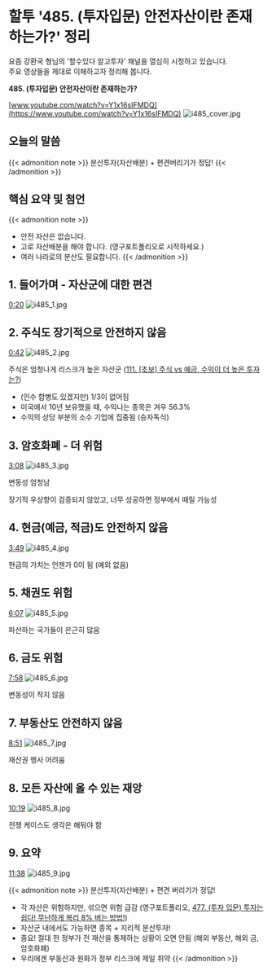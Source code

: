 # 할투 '485. (투자입문) 안전자산이란 존재하는가?' 정리


요즘 강환국 형님의 '할수있다 알고투자' 채널을 열심히 시청하고 있습니다.  
주요 영상들을 제대로 이해하고자 정리해 봅니다.



**485. (투자입문) 안전자산이란 존재하는가?**

[www.youtube.com/watch?v=Y1x16sIFMDQ](https://www.youtube.com/watch?v=Y1x16sIFMDQ)
![i485_cover.jpg](/images/halto/i485_cover.jpg)

## 오늘의 말씀

{{< admonition note >}}
분산투자(자산배분) + 편견버리기가 정답!
{{< /admonition >}}

## 핵심 요약 및 첨언

{{< admonition note >}}
- 안전 자산은 없습니다.
- 고로 자산배분을 해야 합니다. (영구포트폴리오로 시작하세요.)
- 여러 나라로의 분산도 필요합니다.
{{< /admonition >}}

## 1. 들어가며 - 자산군에 대한 편견

[0:20](https://youtu.be/Y1x16sIFMDQ?t=20)
![i485_1.jpg](/images/halto/i485_1.jpg)


## 2. 주식도 장기적으로 안전하지 않음

[0:42](https://youtu.be/Y1x16sIFMDQ?t=42)
![i485_2.jpg](/images/halto/i485_2.jpg)

주식은 엄청나게 리스크가 높은 자산군 ([111\. \[초보\] 주식 vs 예금, 수익이 더 높은 투자는?](https://www.youtube.com/watch?v=oYLkTCeWkVM))

-   (인수 합병도 있겠지만) 1/3이 없어짐
-   미국에서 10년 보유했을 때, 수익나는 종목은 겨우 56.3%
-   수익의 상당 부분의 소수 기업에 집중됨 (승자독식)

## 3. 암호화폐 - 더 위험

[3:08](https://youtu.be/Y1x16sIFMDQ?t=188)
![i485_3.jpg](/images/halto/i485_3.jpg)

변동성 엄청남

장기적 우상향이 검증되지 않았고, 너무 성공하면 정부에서 때릴 가능성

## 4. 현금(예금, 적금)도 안전하지 않음

[3:49](https://youtu.be/Y1x16sIFMDQ?t=229)
![i485_4.jpg](/images/halto/i485_4.jpg)

현금의 가치는 언젠가 0이 됨 (예외 없음)

## 5. 채권도 위험

[6:07](https://youtu.be/Y1x16sIFMDQ?t=367)
![i485_5.jpg](/images/halto/i485_5.jpg)

파산하는 국가들이 은근히 많음

## 6. 금도 위험

[7:58](https://youtu.be/Y1x16sIFMDQ?t=478)
![i485_6.jpg](/images/halto/i485_6.jpg)

변동성이 작지 않음

## 7. 부동산도 안전하지 않음

[8:51](https://youtu.be/Y1x16sIFMDQ?t=531)
![i485_7.jpg](/images/halto/i485_7.jpg)

재산권 행사 어려움

## 8. 모든 자산에 올 수 있는 재앙

[10:19](https://youtu.be/Y1x16sIFMDQ?t=619)
![i485_8.jpg](/images/halto/i485_8.jpg)

전쟁 케이스도 생각은 해둬야 함

## 9. 요약

[11:38](https://youtu.be/Y1x16sIFMDQ?t=698)
![i485_9.jpg](/images/halto/i485_9.jpg)

{{< admonition note >}}
분산투자(자산배분) + 편견 버리기가 정답!

- 각 자산은 위험하지만, 섞으면 위험 급감 (영구포트폴리오, [477. (투자 입문) 투자는 쉽다! 무난하게 복리 8% 버는 방법!](https://www.youtube.com/watch?v=aYM6B253vmU))
- 자산군 내에서도 가능하면 종목 + 지리적 분산투자!
- 중요! 절대 한 정부가 전 재산을 통제하는 상황이 오면 안됨 (해외 부동산, 해외 금, 암호화폐)
- 우리에겐 부동산과 원화가 정부 리스크에 제일 취약
{{< /admonition >}}
